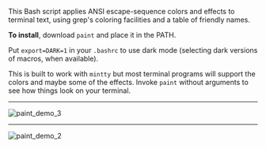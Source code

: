 This Bash script applies ANSI escape-sequence colors and effects to terminal text, using grep's coloring facilities and a table of friendly names.

**To install**, download `paint` and place it in the PATH.   

Put `export=DARK=1` in your `.bashrc` to use dark mode (selecting dark versions of macros, when available).

This is built to work with `mintty` but most terminal programs will support the colors and maybe some of the effects.  Invoke `paint` without arguments to see how things look on your terminal.

_________________
![paint_demo_3](https://github.com/user-attachments/assets/b0d1c470-37e5-44c2-bb09-0200a40ad111)

_________________
![paint_demo_2](https://github.com/user-attachments/assets/dd53d192-1797-4bbd-81aa-661390c539a8)


